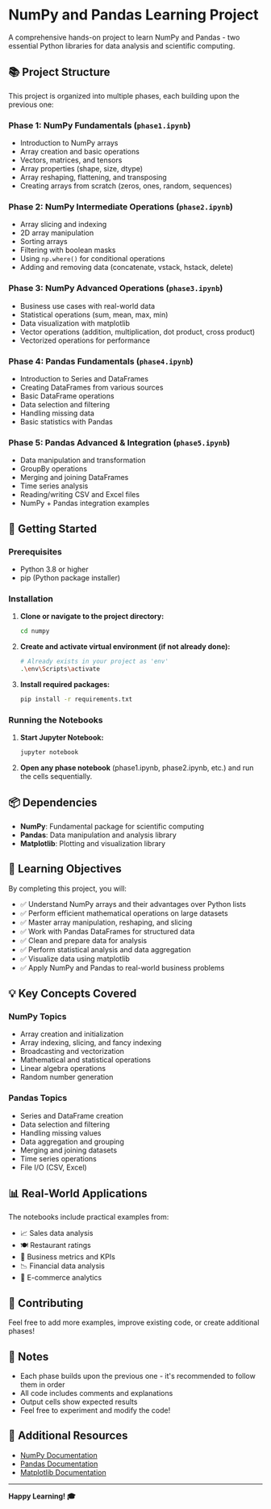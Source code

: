 # NumPy and Pandas Learning Project

A comprehensive hands-on project to learn NumPy and Pandas - two essential Python libraries for data analysis and scientific computing.

## 📚 Project Structure

This project is organized into multiple phases, each building upon the previous one:

### **Phase 1: NumPy Fundamentals** (`phase1.ipynb`)
- Introduction to NumPy arrays
- Array creation and basic operations
- Vectors, matrices, and tensors
- Array properties (shape, size, dtype)
- Array reshaping, flattening, and transposing
- Creating arrays from scratch (zeros, ones, random, sequences)

### **Phase 2: NumPy Intermediate Operations** (`phase2.ipynb`)
- Array slicing and indexing
- 2D array manipulation
- Sorting arrays
- Filtering with boolean masks
- Using `np.where()` for conditional operations
- Adding and removing data (concatenate, vstack, hstack, delete)

### **Phase 3: NumPy Advanced Operations** (`phase3.ipynb`)
- Business use cases with real-world data
- Statistical operations (sum, mean, max, min)
- Data visualization with matplotlib
- Vector operations (addition, multiplication, dot product, cross product)
- Vectorized operations for performance

### **Phase 4: Pandas Fundamentals** (`phase4.ipynb`)
- Introduction to Series and DataFrames
- Creating DataFrames from various sources
- Basic DataFrame operations
- Data selection and filtering
- Handling missing data
- Basic statistics with Pandas

### **Phase 5: Pandas Advanced & Integration** (`phase5.ipynb`)
- Data manipulation and transformation
- GroupBy operations
- Merging and joining DataFrames
- Time series analysis
- Reading/writing CSV and Excel files
- NumPy + Pandas integration examples

## 🚀 Getting Started

### Prerequisites
- Python 3.8 or higher
- pip (Python package installer)

### Installation

1. **Clone or navigate to the project directory:**
   ```bash
   cd numpy
   ```

2. **Create and activate virtual environment (if not already done):**
   ```bash
   # Already exists in your project as 'env'
   .\env\Scripts\activate
   ```

3. **Install required packages:**
   ```bash
   pip install -r requirements.txt
   ```

### Running the Notebooks

1. **Start Jupyter Notebook:**
   ```bash
   jupyter notebook
   ```

2. **Open any phase notebook** (phase1.ipynb, phase2.ipynb, etc.) and run the cells sequentially.

## 📦 Dependencies

- **NumPy**: Fundamental package for scientific computing
- **Pandas**: Data manipulation and analysis library
- **Matplotlib**: Plotting and visualization library

## 🎯 Learning Objectives

By completing this project, you will:

- ✅ Understand NumPy arrays and their advantages over Python lists
- ✅ Perform efficient mathematical operations on large datasets
- ✅ Master array manipulation, reshaping, and slicing
- ✅ Work with Pandas DataFrames for structured data
- ✅ Clean and prepare data for analysis
- ✅ Perform statistical analysis and data aggregation
- ✅ Visualize data using matplotlib
- ✅ Apply NumPy and Pandas to real-world business problems

## 💡 Key Concepts Covered

### NumPy Topics
- Array creation and initialization
- Array indexing, slicing, and fancy indexing
- Broadcasting and vectorization
- Mathematical and statistical operations
- Linear algebra operations
- Random number generation

### Pandas Topics
- Series and DataFrame creation
- Data selection and filtering
- Handling missing values
- Data aggregation and grouping
- Merging and joining datasets
- Time series operations
- File I/O (CSV, Excel)

## 📊 Real-World Applications

The notebooks include practical examples from:
- 📈 Sales data analysis
- 🍽️ Restaurant ratings
- 💼 Business metrics and KPIs
- 📉 Financial data analysis
- 🛒 E-commerce analytics

## 🤝 Contributing

Feel free to add more examples, improve existing code, or create additional phases!

## 📝 Notes

- Each phase builds upon the previous one - it's recommended to follow them in order
- All code includes comments and explanations
- Output cells show expected results
- Feel free to experiment and modify the code!

## 📖 Additional Resources

- [NumPy Documentation](https://numpy.org/doc/)
- [Pandas Documentation](https://pandas.pydata.org/docs/)
- [Matplotlib Documentation](https://matplotlib.org/stable/contents.html)

---

**Happy Learning! 🎓**

